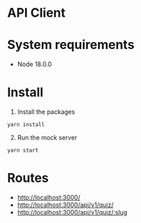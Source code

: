 # API Client

# System requirements
- Node 18.0.0

# Install

1. Install the packages
```
yarn install
```

2. Run the mock server
```
yarn start
```

# Routes

- [http://localhost:3000/](http://localhost:3000/)
- [http://localhost:3000/api/v1/quiz/](http://localhost:3000/api/v1/quiz/)
- [http://localhost:3000/api/v1/quiz/:slug](http://localhost:3000/api/v1/quiz/javascript-quiz)